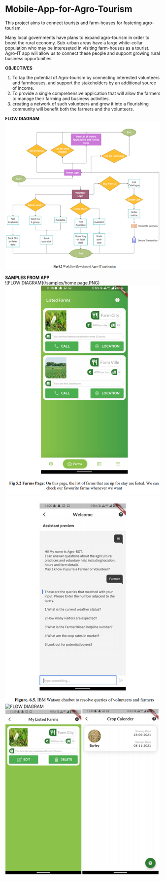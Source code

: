 # Mobile-App-for-Agro-Tourism
This project aims to connect tourists and farm-houses for fostering agro-tourism.

Many local governments have plans to expand agro-tourism in order to boost the rural economy. Sub-urban areas have a large white-collar population who may be intereseted in visiting farm-houses as a tourist. Agro-IT app will allow us to connect these people and support growing rural business oppurtunities 

<b>OBJECTIVES</b><br>
<ol>
<li>To tap the potential of Agro-tourism by connecting interested volunteers and farmhouses, and support the stakeholders by an additional source of income.</li>
<li>To provide a single comprehensive application that will allow the farmers to manage their farming and business activities.</li> 
<li>creating a network of such volunteers and grow it into a flourishing community will benefit both the farmers and the volunteers.</li>
</ol>

<b> FLOW DIAGRAM </b><br>
![FLOW DIAGRAM](/samples/flowchart.PNG)

<b>SAMPLES FROM APP</b><br>
![FLOW DIAGRAM](/samples/home page.PNG)
![FLOW DIAGRAM](/samples/farmlist.PNG)
![FLOW DIAGRAM](/samples/chatbot.PNG)
![FLOW DIAGRAM](/samples/capture1.PNG)
![FLOW DIAGRAM](/samples/capture2.PNG)

